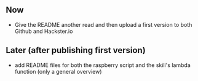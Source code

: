 ## Now
* Give the README another read and then upload a first version to both Github and Hackster.io

## Later (after publishing first version)
* add README files for both the raspberry script and the skill's lambda function (only a general overview)
